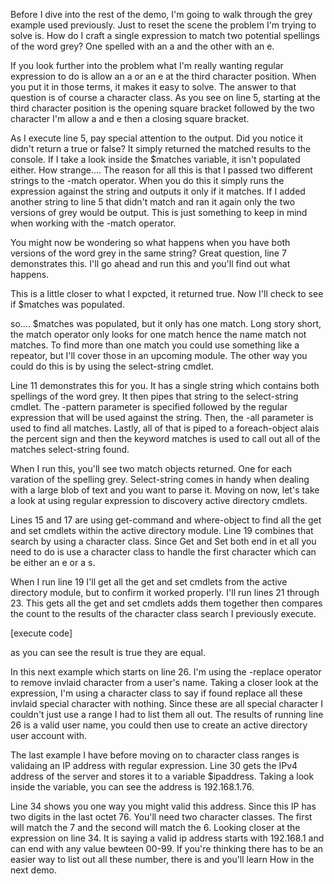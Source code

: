 Before I dive into the rest of the demo, I'm going to walk through the grey example used previously.
Just to reset the scene the problem I'm trying to solve is. How do I craft a single expression to match two
potential spellings of the word grey? One spelled with an a and the other with an e.

If you look further into the problem what I'm really wanting regular expression to do is allow an a or an e at 
the third character position. When you put it in those terms, it makes it easy to solve. The answer to that
question is of course a character class. As you see on line 5, starting at the third character position
is the opening square bracket followed by the two character I'm allow a and e then a closing square bracket.

As I execute line 5, pay special attention to the output. Did you notice it didn't return a true or false?
It simply returned the matched results to the console. If I take a look inside the $matches variable, it
isn't populated either. How strange.... The reason for all this is that I passed two different strings
to the -match operator. When you do this it simply runs the expression against the string and outputs
it only if it matches. If I added another string to line 5 that didn't match and ran it again only
the two versions of grey would be output. This is just something to keep in mind when working with the
-match operator. 

You might now be wondering so what happens when you have both versions of the word grey in the same string?
Great question, line 7 demonstrates this. I'll go ahead and run this and you'll find out what happens.

This is a little closer to what I expcted, it returned true. Now I'll check to see if $matches was populated.

so.... $matches was populated, but it only has one match. Long story short, the match operator only looks for
one match hence the name match not matches. To find more than one match you could use something like a repeator,
but I'll cover those in an upcoming module. The other way you could do this is by using the select-string cmdlet.

Line 11 demonstrates this for you. It has a single string which contains both spellings of the word grey.
It then pipes that string to the select-string cmdlet. The -pattern parameter is specified followed by the
regular expression that will be used against the string. Then, the -all parameter is used to find all matches.
Lastly, all of that is piped to a foreach-object alais the percent sign and then the keyword matches is used to
call out all of the matches select-string found. 

When I run this, you'll see two match objects returned. One for each varation of the spelling grey. Select-string
comes in handy when dealing with a large blob of text and you want to parse it. Moving on now, let's take a look
at using regular expression to discovery active directory cmdlets.

Lines 15 and 17 are using get-command and where-object to find all the get and set cmdlets within the active
directory module. Line 19 combines that search by using a character class. Since Get and Set both end in et
all you need to do is use a character class to handle the first character which can be either an e or a s.

When I run line 19 I'll get all the get and set cmdlets from the active directory module, but to confirm it
worked properly. I'll run lines 21 through 23. This gets all the get and set cmdlets adds them together then
compares the count to the results of the character class search I previously execute.

[execute code]

as you can see the result is true they are equal.

In this next example which starts on line 26. I'm using the -replace operator to remove invlaid character from
a user's name. Taking a closer look at the expression, I'm using a character class to say if found replace all
these invlaid special character with nothing. Since these are all special character I couldn't just use a range
I had to list them all out. The results of running line 26 is a valid user name, you could then use to create
an active directory user account with.

The last example I have before moving on to character class ranges is validaing an IP address with regular
expression. Line 30 gets the IPv4 address of the server and stores it to a variable $ipaddress. Taking a look
inside the variable, you can see the address is 192.168.1.76. 

Line 34 shows you one way you might valid this address. Since this IP has two digits in the last octet 76. You'll
need two character classes. The first will match the 7 and the second will match the 6. Looking closer at the 
expression on line 34. It is saying a valid ip address starts with 192.168.1 and can end with any value bewteen
00-99. If you're thinking there has to be an easier way to list out all these number, there is and you'll learn How
in the next demo.